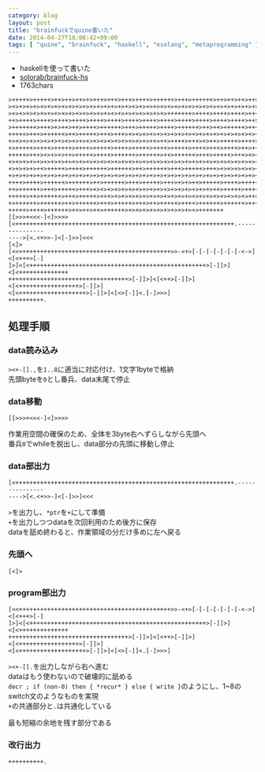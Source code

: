 ```yaml
---
category: blog
layout: post
title: "brainfuckでquine書いた"
date: 2014-04-27T18:00:42+09:00
tags: [ "quine", "brainfuck", "haskell", "esolang", "metaprogramming" ]
---
```


-   haskellを使って書いた
-   [solorab/brainfuck-hs](https://github.com/kmyk/brainfuck-hs)
-   1763chars

``` brainfuck
>+++++>+++++>++>++>++>+>+++>+++>+++>++++>++++++>+++>++++++>++>++>++>++>+++++>+++
>+>+>+>+>+>+>+>+>+>+>+>+>+>+>+>+>+>+>+>+>+>+>+>+>+>+>+>+>+>+>+>+>+>+>+>+>+>+>+>+
>+>+>+>+>+>+>+>+>+>+>+>+>+>+>+>+>+>+>+>+>+>+>+++++++>++++>++++>++++>++++>++++>++
++>++++>++++>++++>++++>++++>++++>++++>++++>++++>++++>++++>++++>++++>++>+++++>+++
>+++++++>+++>+>++>++>++++>++++++>+++>+++++>++++>++++++>++>++>++++++>+++>+++>+++>
+++++>+++>++++++>++>+++++>+++>+++>+>+>+>+>+>+>+>+>+>+>+>+>+>+>+>+>+>+>+>+>+>+>+>
+>+>+>+>+>+>+>+>+>+>+>+>+>+>+>+>+>+>+>+>++>++>++++>+++>+>++>+++++>++++>+++++>+++
+>+++++>++++>+++++>++++>+++++>++++>+++++>++++>+++++>++++>+++>++++>++>++++++>+++>
+++++>+++>+>+>+>++>+++++>++++>++++++>++++++>++>++++++>+++>+++++>+++>+>+>+>+>+>+>
+>+>+>+>+>+>+>+>+>+>+>+>+>+>+>+>+>+>+>+>+>+>+>+>+>+>+>+>+>+>+>+>+>+>+>+>+>+>+>+>
+>+>+>+>++>+++++>++++>++++++>++++++>++>++++++>+++>+++++>+++>+>+>+>+>+>+>+>+>+>+>
+>+>+>+>+>+>+>+>+>+>+>+>+>+>+>+>+>+>+>+>+>+>+>+>+>+>+>+>+>+>+>+>+>+>+>+>+>+>++>+
++++>++++>++++++>++++++>++>++++++>+++>+++++>+++>+>+>++>+++++>++++>++++++>++++++>
++>++++++>+++>+++++>+++>+>+>+>+>+>+>+>+>+>+>+>+>+>+>+>+>+>++>+++++>++++>++++++>+
+++++>++>++++++>+++>+++++>+++>+>+>+>+>+>+>+>+>+>+>+>+>+>+>+>+>+>+>+>++>+++++>+++
+>++++++>++++++>++>++++++>+++>+++++>+++>++>+++++>++++>++++++>++++++>+++>+++++++>
+++++>++++>++++++>++>++>++>++++++>+>+>+>+>+>+>+>+>+>+>+++++++
[[>>>+<<<-]<]>>>>
[<++++++++++++++++++++++++++++++++++++++++++++++++++++++++++++++.---------------
---->[<.<+>>-]<[-]>>]<<<
[<]>
[<<+++++++++++++++++++++++++++++++++++++++++++>>-<+>[-[-[-[-[-[-[-<->]<[<+++>[-]
]>]<[<++++++++++++++++++++++++++++++++++++++++++++++++++>[-]]>]<[<++++++++++++++
++++++++++++++++++++++++++++++++++>[-]]>]<[<++>[-]]>]<[<+++++++++++++++++>[-]]>]
<[<+++++++++++++++++++>[-]]>]<[<>[-]]<.[-]>>>]
++++++++++.
```

<!-- more -->

## 処理手順

### data読み込み

`><+-[].,`を`1..8`に適当に対応付け、1文字1byteで格納  
先頭byteを`0`とし番兵、data末尾で停止

### data移動

``` brainfuck
[[>>>+<<<-]<]>>>>
```

作業用空間の確保のため、全体を3byte右へずらしながら先頭へ  
番兵`0`でwhileを脱出し、data部分の先頭に移動し停止

### data部出力

``` brainfuck
[<++++++++++++++++++++++++++++++++++++++++++++++++++++++++++++++.---------------
---->[<.<+>>-]<[-]>>]<<<
```

`>`を出力し、`*ptr`を`+`にして準備  
`+`を出力しつつdataを次回利用のため後方に保存  
dataを舐め終わると、作業領域の分だけ多めに左へ戻る

### 先頭へ

``` brainfuck
[<]>
```

### program部出力

``` brainfuck
[<<+++++++++++++++++++++++++++++++++++++++++++>>-<+>[-[-[-[-[-[-[-<->]<[<+++>[-]
]>]<[<++++++++++++++++++++++++++++++++++++++++++++++++++>[-]]>]<[<++++++++++++++
++++++++++++++++++++++++++++++++++>[-]]>]<[<++>[-]]>]<[<+++++++++++++++++>[-]]>]
<[<+++++++++++++++++++>[-]]>]<[<>[-]]<.[-]>>>]
```

`><+-[].`を出力しながら右へ進む  
dataはもう使わないので破壊的に舐める  
`decr ; if (non-0) then { *recur* } else { write }`のようにし、1~8のswitch文のようなものを実現  
`+`の共通部分と`.`は共通化している

最も短縮の余地を残す部分である

### 改行出力

``` brainfuck
++++++++++.
```
